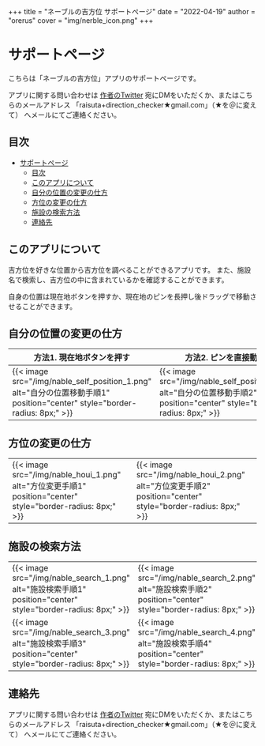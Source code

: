 +++
title = "ネーブルの吉方位 サポートページ"
date = "2022-04-19"
author = "orerus"
cover = "img/nerble_icon.png"
+++

# サポートページ

こちらは「ネーブルの吉方位」アプリのサポートページです。

アプリに関する問い合わせは [作者のTwitter](https://twitter.com/orerus) 宛にDMをいただくか、またはこちらのメールアドレス 「raisuta+direction_checker★gmail.com」（★を＠に変えて） へメールにてご連絡ください。
## 目次

- [サポートページ](#サポートページ)
  - [目次](#目次)
  - [このアプリについて](#このアプリについて)
  - [自分の位置の変更の仕方](#自分の位置の変更の仕方)
  - [方位の変更の仕方](#方位の変更の仕方)
  - [施設の検索方法](#施設の検索方法)
  - [連絡先](#連絡先)

## このアプリについて

吉方位を好きな位置から吉方位を調べることができるアプリです。
また、施設名で検索し、吉方位の中に含まれているかを確認することができます。

自身の位置は現在地ボタンを押すか、現在地のピンを長押し後ドラッグで移動させることができます。

## 自分の位置の変更の仕方

|方法1. 現在地ボタンを押す|方法2. ピンを直接動かす|
|---|---|
|{{< image src="/img/nable_self_position_1.png" alt="自分の位置移動手順1" position="center" style="border-radius: 8px;" >}}|{{< image src="/img/nable_self_position_2.png" alt="自分の位置移動手順2" position="center" style="border-radius: 8px;" >}}|


## 方位の変更の仕方

<table>
<tr>
<td>{{< image src="/img/nable_houi_1.png" alt="方位変更手順1" position="center" style="border-radius: 8px;" >}}</td>
<td>{{< image src="/img/nable_houi_2.png" alt="方位変更手順2" position="center" style="border-radius: 8px;" >}}</td>
</tr>
</table>

## 施設の検索方法

<table>
<tr>
<td>{{< image src="/img/nable_search_1.png" alt="施設検索手順1" position="center" style="border-radius: 8px;" >}}</td>
<td>{{< image src="/img/nable_search_2.png" alt="施設検索手順2" position="center" style="border-radius: 8px;" >}}</td>
</tr>
<tr>
<td>{{< image src="/img/nable_search_3.png" alt="施設検索手順3" position="center" style="border-radius: 8px;" >}}</td>
<td>{{< image src="/img/nable_search_4.png" alt="施設検索手順4" position="center" style="border-radius: 8px;" >}}</td>
</tr>
</table>

## 連絡先

アプリに関する問い合わせは [作者のTwitter](https://twitter.com/orerus) 宛にDMをいただくか、またはこちらのメールアドレス 「raisuta+direction_checker★gmail.com」（★を＠に変えて） へメールにてご連絡ください。

